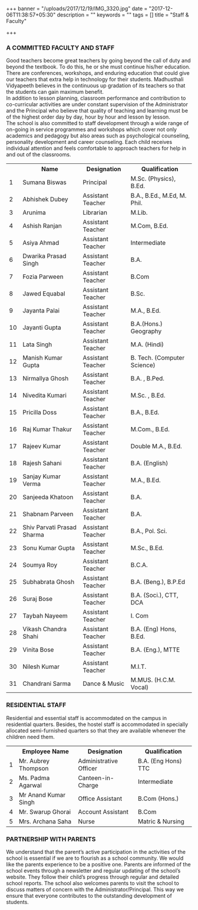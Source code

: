 +++
banner = "/uploads/2017/12/19/IMG_3320.jpg"
date = "2017-12-06T11:38:57+05:30"
description = ""
keywords = ""
tags = []
title = "Staff & Faculty"

+++
### A COMMITTED FACULTY AND STAFF

Good teachers become great teachers by going beyond the call of duty and beyond the textbook. To do this, he or she must continue his/her education. There are conferences, workshops, and enduring education that could give our teachers that extra help in technology for their students. Madhusthali Vidyapeeth believes in the continuous up gradation of its teachers so that the students can gain maximum benefit. <br>
In addition to lesson planning, classroom performance and contribution to co-curricular activities are under constant supervision of the Administrator and the Principal who believe that quality of teaching and learning must be of the highest order day by day, hour by hour and lesson by lesson. <br>
The school is also committed to staff development through a wide range of on-going in service programmes and workshops which cover not only academics and pedagogy but also areas such as psychological counseling, personality development and career counseling. Each child receives individual attention and feels comfortable to approach teachers for help in and out of the classrooms.

<table class="fees-table"> <tr><th></th><th>Name</th><th>Designation</th><th>Qualification</th></tr> <tr><td>1</td><td>Sumana Biswas </td><td>Principal</td><td>M.Sc. (Physics), B.Ed.</td></tr> <tr><td>2</td><td>Abhishek  Dubey</td><td>Assistant Teacher</td><td>B.A., B.Ed., M.Ed, M. Phil.</td></tr> <tr><td>3</td><td>Arunima  </td><td>Librarian</td><td>M.Lib.</td></tr> <tr><td>4</td><td>Ashish  Ranjan</td><td>Assistant Teacher</td><td>M.Com, B.Ed.</td></tr> <tr><td>5</td><td>Asiya  Ahmad</td><td>Assistant Teacher</td><td>Intermediate</td></tr> <tr><td>6</td><td>Dwarika  Prasad Singh</td><td>Assistant Teacher</td><td>B.A.</td></tr> <tr><td>7</td><td>Fozia   Parween</td><td>Assistant Teacher</td><td>B.Com</td></tr> <tr><td>8</td><td>Jawed  Equabal</td><td>Assistant Teacher</td><td>B.Sc.</td></tr> <tr><td>9</td><td>Jayanta   Palai</td><td>Assistant Teacher</td><td>M.A., B.Ed.</td></tr> <tr><td>10</td><td>Jayanti  Gupta</td><td>Assistant Teacher</td><td>B.A.(Hons.) Geography</td></tr> <tr><td>11</td><td>Lata  Singh</td><td>Assistant Teacher</td><td>M.A. (Hindi)</td></tr> <tr><td>12</td><td>Manish Kumar Gupta</td><td>Assistant Teacher</td><td>B. Tech. (Computer Science)</td></tr> <tr><td>13</td><td>Nirmallya  Ghosh</td><td>Assistant Teacher</td><td>B.A. , B.Ped.</td></tr> <tr><td>14</td><td>Nivedita  Kumari</td><td>Assistant Teacher</td><td>M.Sc. , B.Ed.</td></tr> <tr><td>15</td><td>Pricilla   Doss</td><td>Assistant Teacher</td><td>B.A., B.Ed.</td></tr> <tr><td>16</td><td>Raj Kumar  Thakur</td><td>Assistant Teacher</td><td>M.Com., B.Ed.</td></tr> <tr><td>17</td><td>Rajeev   Kumar</td><td>Assistant Teacher</td><td>Double M.A., B.Ed.</td></tr> <tr><td>18</td><td>Rajesh  Sahani</td><td>Assistant Teacher</td><td>B.A. (English)</td></tr> <tr><td>19</td><td>Sanjay Kumar Verma</td><td>Assistant Teacher</td><td>M.A., B.Ed.</td></tr> <tr><td>20</td><td>Sanjeeda   Khatoon</td><td>Assistant Teacher</td><td>B.A.</td></tr> <tr><td>21</td><td>Shabnam  Parveen</td><td>Assistant Teacher</td><td>B.A.</td></tr> <tr><td>22</td><td>Shiv Parvati Prasad Sharma</td><td>Assistant Teacher</td><td>B.A., Pol. Sci.</td></tr> <tr><td>23</td><td>Sonu  Kumar Gupta</td><td>Assistant Teacher</td><td>M.Sc., B.Ed.</td></tr> <tr><td>24</td><td>Soumya  Roy</td><td>Assistant Teacher</td><td>B.C.A.</td></tr> <tr><td>25</td><td>Subhabrata  Ghosh</td><td>Assistant Teacher</td><td>B.A. (Beng.), B.P.Ed</td></tr> <tr><td>26</td><td>Suraj  Bose</td><td>Assistant Teacher</td><td>B.A. (Soci.), CTT, DCA</td></tr> <tr><td>27</td><td>Taybah  Nayeem</td><td>Assistant Teacher</td><td>I. Com</td></tr> <tr><td>28</td><td>Vikash Chandra  Shahi</td><td>Assistant Teacher</td><td>B.A. (Eng) Hons, B.Ed.</td></tr> <tr><td>29</td><td>Vinita  Bose</td><td>Assistant Teacher</td><td>B.A. (Eng.), MTTE</td></tr> <tr><td>30</td><td>Nilesh Kumar</td><td>Assistant Teacher</td><td>M.I.T.</td></tr> <tr><td>31</td><td>Chandrani Sarma</td><td>Dance & Music</td><td>M.MUS. (H.C.M. Vocal)</td></tr> </table>

### RESIDENTIAL STAFF

Residential and essential staff is accommodated on the campus in residential quarters. Besides, the hostel staff is accommodated in specially allocated semi-furnished quarters so that they are available whenever the children need them.

<table class="fees-table">
<tr><th></th><th>	Employee Name</th><th>Designation</th><th>Qualification</th></tr>
<tr><td>1</td><td>Mr. Aubrey Thompson</td><td>Administrative Officer</td><td>B.A. (Eng Hons) TTC</td></tr>
<tr><td>2</td><td>Ms. Padma Agarwal</td><td>Canteen-in-Charge</td><td>Intermediate</td></tr>
<tr><td>3</td><td>Mr Anand Kumar Singh</td><td>Office Assistant</td><td>B.Com (Hons.)</td></tr>
<tr><td>4</td><td>Mr. Swarup Ghorai</td><td>Account Assistant</td><td>B.Com</td></tr>
<tr><td>5</td><td>Mrs. Archana Saha</td><td>Nurse</td><td>Matric & Nursing</td></tr>
</table>

### PARTNERSHIP WITH PARENTS

We understand that the parent’s active participation in the activities of the school is essential if we are to flourish as a school community. We would like the parents experience to be a positive one. Parents are informed of the school events through a newsletter and regular updating of the school’s website. They follow their child’s progress through regular and detailed school reports. The school also welcomes parents to visit the school to discuss matters of concern with the Administrator/Principal. This way we ensure that everyone contributes to the outstanding development of students.